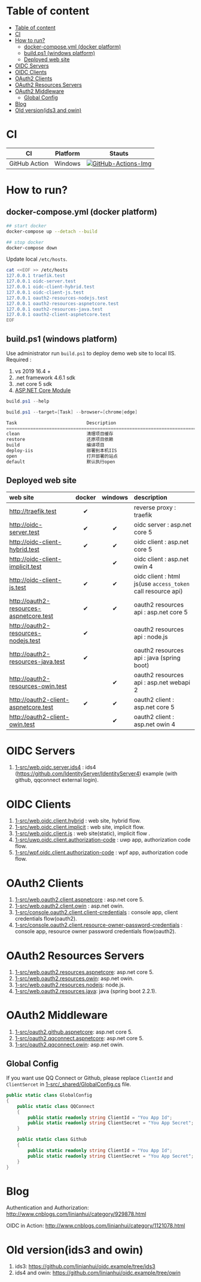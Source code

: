 <!-- TOC -->
# Table of content
- [Table of content](#table-of-content)
- [CI](#ci)
- [How to run?](#how-to-run)
  - [docker-compose.yml (docker platform)](#docker-composeyml-docker-platform)
  - [build.ps1 (windows platform)](#buildps1-windows-platform)
  - [Deployed web site](#deployed-web-site)
- [OIDC Servers](#oidc-servers)
- [OIDC Clients](#oidc-clients)
- [OAuth2 Clients](#oauth2-clients)
- [OAuth2 Resources Servers](#oauth2-resources-servers)
- [OAuth2 Middleware](#oauth2-middleware)
  - [Global Config](#global-config)
- [Blog](#blog)
- [Old version(ids3 and owin)](#old-versionids3-and-owin)

<!-- /TOC -->

# CI

| CI            | Platform | Stauts                                      |
| ------------- | -------- | ------------------------------------------- |
| GitHub Action | Windows  | [![GitHub-Actions-Img]][GitHub-Actions-Url] |

# How to run?

## docker-compose.yml (docker platform)
```bash
## start docker
docker-compose up --detach --build

## stop docker
docker-compose down
```

Update local `/etc/hosts`.
```bash
cat <<EOF >> /etc/hosts
127.0.0.1 traefik.test
127.0.0.1 oidc-server.test
127.0.0.1 oidc-client-hybrid.test
127.0.0.1 oidc-client-js.test
127.0.0.1 oauth2-resources-nodejs.test
127.0.0.1 oauth2-resources-aspnetcore.test
127.0.0.1 oauth2-resources-java.test
127.0.0.1 oauth2-client-aspnetcore.test
EOF
```

## build.ps1 (windows platform)
Use administrator run `build.ps1` to deploy demo web site to local IIS. Required : 
1. vs 2019 16.4 + 
2. .net framework 4.6.1 sdk
3. .net core 5 sdk 
4. [ASP.NET Core Module](https://docs.microsoft.com/zh-cn/aspnet/core/host-and-deploy/aspnet-core-module?view=aspnetcore-5.0) 

```powershell
build.ps1 --help

build.ps1 --target=[Task] --browser=[chrome|edge]

Task                          Description
================================================================================
clean                         清理项目缓存
restore                       还原项目依赖
build                         编译项目
deploy-iis                    部署到本机IIS
open                          打开部署的站点
default                       默认执行open
```


## Deployed web site

| web site                                       | docker | windows | description                                                 |
| :--------------------------------------------- | :----: | :-----: | :---------------------------------------------------------- |
| http://traefik.test                            |   ✔    |         | reverse proxy : traefik                                     |
| http://oidc-server.test                        |   ✔    |    ✔    | oidc server : asp.net core 5                                |
| http://oidc-client-hybrid.test                 |   ✔    |    ✔    | oidc client : asp.net core 5                                |
| http://oidc-client-implicit.test               |        |    ✔    | oidc client : asp.net owin 4                                |
| http://oidc-client-js.test                     |   ✔    |    ✔    | oidc client : html js(use `access_token` call resource api) |
| http://oauth2-resources-aspnetcore.test &nbsp; |   ✔    |    ✔    | oauth2 resources api : asp.net core 5                       |
| http://oauth2-resources-nodejs.test            |   ✔    |         | oauth2 resources api : node.js                              |
| http://oauth2-resources-java.test              |   ✔    |         | oauth2 resources api : java (spring boot)                   |
| http://oauth2-resources-owin.test              |        |    ✔    | oauth2 resources api : asp.net webapi 2                     |
| http://oauth2-client-aspnetcore.test           |   ✔    |    ✔    | oauth2 client : asp.net core 5                              |
| http://oauth2-client-owin.test                 |        |    ✔    | oauth2 client : asp.net owin 4                              |


# OIDC Servers

1. [1-src/web.oidc.server.ids4](1-src/web.oidc.server.ids4) : ids4 (https://github.com/IdentityServer/IdentityServer4) example (with github, qqconnect external login).


# OIDC Clients

1. [1-src/web.oidc.client.hybrid](1-src/web.oidc.client.hybrid) : web site, hybrid flow.
1. [1-src/web.oidc.client.implicit](1-src/web.oidc.client.implicit) : web site, implicit flow.
1. [1-src/web.oidc.client.js](1-src/web.oidc.client.js) : web site(static), implicit flow .
1. [1-src/uwp.oidc.client.authorization-code](1-src/uwp.oidc.client.authorization-code) : uwp app, authorization code flow.
1. [1-src/wpf.oidc.client.authorization-code](1-src/wpf.oidc.client.authorization-code) : wpf app, authorization code flow.


# OAuth2 Clients

1. [1-src/web.oauth2.client.aspnetcore](1-src/web.oauth2.client.aspnetcore) : asp.net core 5.
1. [1-src/web.oauth2.client.owin](1-src/web.oauth2.client.owin) : asp.net owin.
1. [1-src/console.oauth2.client.client-credentials](1-src/console.oauth2.client.client-credentials) : console app, client credentials flow(oauth2).
1. [1-src/console.oauth2.client.resource-owner-password-credentials](1-src/console.oauth2.client.resource-owner-password-credentials) : console app, resource owner password credentials flow(oauth2).


# OAuth2 Resources Servers

1. [1-src/web.oauth2.resources.aspnetcore](1-src/web.oauth2.resources.aspnetcore): asp.net core 5.
1. [1-src/web.oauth2.resources.owin](1-src/web.oauth2.resources.owin): asp.net owin.
1. [1-src/web.oauth2.resources.nodejs](1-src/web.oauth2.resources.nodejs): node.js.
1. [1-src/web.oauth2.resources.java](1-src/web.oauth2.resources.java): java (spring boot 2.2.1).


# OAuth2 Middleware

1. [1-src/oauth2.github.aspnetcore](1-src/oauth2.github.aspnetcore): asp.net core 5.
1. [1-src/oauth2.qqconnect.aspnetcore](1-src/oauth2.qqconnect.aspnetcore): asp.net core 5.
1. [1-src/oauth2.qqconnect.owin](1-src/oauth2.qqconnect.owin): asp.net owin.


## Global Config

If you want use QQ Connect or Github, please replace `ClientId` and `ClientSercet` in [1-src/_shared/GlobalConfig.cs](1-src/_shared/GlobalConfig.cs) file.
```csharp
public static class GlobalConfig
{
    public static class QQConnect
    {
        public static readonly string ClientId = "You App Id";
        public static readonly string ClientSecret = "You App Secret";
    }

    public static class Github
    {
        public static readonly string ClientId = "You App Id";
        public static readonly string ClientSecret = "You App Secret";
    }
}
```


# Blog

Authentication and Authorization: http://www.cnblogs.com/linianhui/category/929878.html

OIDC in Action: http://www.cnblogs.com/linianhui/category/1121078.html


# Old version(ids3 and owin)

1. ids3: https://github.com/linianhui/oidc.example/tree/ids3
2. ids4 and owin: https://github.com/linianhui/oidc.example/tree/owin


[GitHub-Actions-Img]:https://github.com/linianhui/oidc.example/workflows/build/badge.svg
[GitHub-Actions-Url]:https://github.com/linianhui/oidc.example/actions
